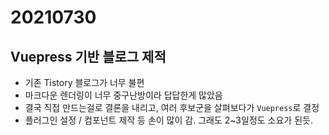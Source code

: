 # 20210730
## Vuepress 기반 블로그 제적
- 기존 Tistory 블로그가 너무 불편
- 마크다운 렌더링이 너무 중구난방이라 답답한게 많았음
- 결국 직접 만드는걸로 결론을 내리고, 여러 후보군을 살펴보다가 `Vuepress`로 결정
- 플러그인 설정 / 컴포넌트 제작 등 손이 많이 감. 그래도 2~3일정도 소요가 된듯.

